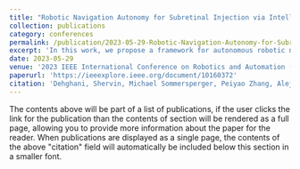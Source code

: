 ```yaml
---
title: "Robotic Navigation Autonomy for Subretinal Injection via Intelligent Real-time Virtual iOCT Volume Slicing"
collection: publications
category: conferences
permalink: /publication/2023-05-29-Robotic-Navigation-Autonomy-for-Subretinal-Injection-via-Intelligent-Real-time-Virtual-iOCT-Volume-Slicing
excerpt: 'In this work, we propose a framework for autonomous robotic navigation for subretinal injection, based on intelligent real-time processing of intraoperative Optical Coherent Tomography (iOCT) volumes. Our method consists of an instrument pose estimation method, an online registration between the robotic and the iOCT system, and trajectory planning tailored for navigation to an injection target. We also introduce intelligent virtual B-scans, a volume slicing approach for rapid instrument pose estimation, which is enabled by Convolutional Neural Networks (CNNs).'
date: 2023-05-29
venue: '2023 IEEE International Conference on Robotics and Automation (ICRA)'
paperurl: 'https://ieeexplore.ieee.org/document/10160372'
citation: 'Dehghani, Shervin, Michael Sommersperger, Peiyao Zhang, Alejandro Martin-Gomez, Benjamin Busam, Peter Gehlbach, Nassir Navab, M. Ali Nasseri, and Iulian Iordachita. (2023). &quot;Robotic Navigation Autonomy for Subretinal Injection via Intelligent Real-time Virtual iOCT Volume Slicing.&quot; <i>In 2023 IEEE International Conference on Robotics and Automation (ICRA)</i>.  pp. 4724-4731.'
---
```


The contents above will be part of a list of publications, if the user clicks the link for the publication than the contents of section will be rendered as a full page, allowing you to provide more information about the paper for the reader. When publications are displayed as a single page, the contents of the above "citation" field will automatically be included below this section in a smaller font.
